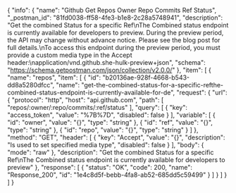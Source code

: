 {
  "info": {
    "name": "Github Get Repos Owner Repo Commits Ref Status",
    "_postman_id": "81fd0038-ff58-4fe3-b1e8-2c28a5748941",
    "description": "Get the combined Status for a specific Ref\nThe Combined status endpoint is currently available for developers to preview. During the preview period, the API may change without advance notice. Please see the blog post for full details.\nTo access this endpoint during the preview period, you must provide a custom media type in the Accept header:\napplication/vnd.github.she-hulk-preview+json",
    "schema": "https://schema.getpostman.com/json/collection/v2.0.0/"
  },
  "item": [
    {
      "name": "repos",
      "item": [
        {
          "id": "b20136ae-928f-4668-b543-dd8a5280dfcc",
          "name": "get-the-combined-status-for-a-specific-refthe-combined-status-endpoint-is-currently-available-for-de",
          "request": {
            "url": {
              "protocol": "http",
              "host": "api.github.com",
              "path": [
                "repos/:owner/:repo/commits/:ref/status"
              ],
              "query": [
                {
                  "key": "access_token",
                  "value": "%7B%7D",
                  "disabled": false
                }
              ],
              "variable": [
                {
                  "id": "owner",
                  "value": "{}",
                  "type": "string"
                },
                {
                  "id": "ref",
                  "value": "{}",
                  "type": "string"
                },
                {
                  "id": "repo",
                  "value": "{}",
                  "type": "string"
                }
              ]
            },
            "method": "GET",
            "header": [
              {
                "key": "Accept",
                "value": "{}",
                "description": "Is used to set specified media type",
                "disabled": false
              }
            ],
            "body": {
              "mode": "raw"
            },
            "description": "Get the combined Status for a specific Ref\nThe Combined status endpoint is currently available for developers to preview"
          },
          "response": [
            {
              "status": "OK",
              "code": 200,
              "name": "Response_200",
              "id": "1e4c8d5f-bebb-4fa8-ab52-685dd5c59499"
            }
          ]
        }
      ]
    }
  ]
}